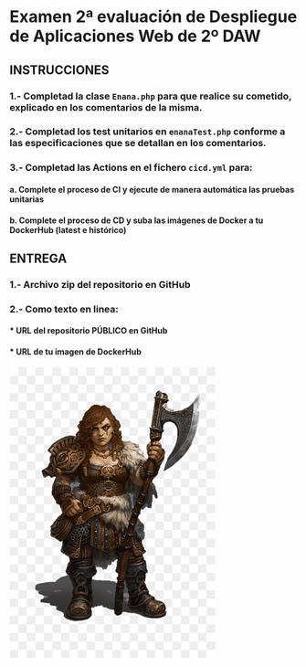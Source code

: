 # Examen 2ª evaluación de Despliegue de Aplicaciones Web de 2º DAW
## INSTRUCCIONES
### 1.- Completad la clase `Enana.php` para que realice su cometido, explicado en los comentarios de la misma.
### 2.- Completad los test unitarios en `enanaTest.php` conforme a las especificaciones que se detallan en los comentarios.
### 3.- Completad las Actions en el fichero `cicd.yml` para:
####    a. Complete el proceso de CI y ejecute de manera automática las pruebas unitarias
####    b. Complete el proceso de CD y suba las imágenes de Docker a tu DockerHub (latest e histórico)

## ENTREGA
### 1.- Archivo **zip** del repositorio en GitHub
### 2.- Como texto en linea:
####    * **URL** del repositorio **PÚBLICO** en GitHub
####    * **URL** de tu imagen de DockerHub 

![This is an image](/enana.png)